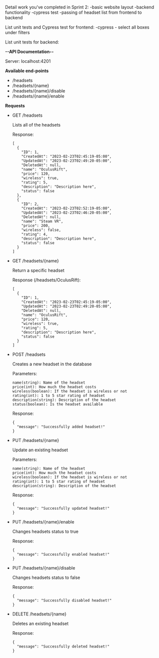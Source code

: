 Detail work you've completed in Sprint 2:
-basic website layout
-backend functionality
-cypress test
-passing of headset list from frontend to backend

List unit tests and Cypress test for frontend:
-cypress - select all boxes under filters

List unit tests for backend:


**--API Documentation--**

Server: localhost:4201

**Available end-points**

  - /headsets
  - /headsets/{name}
  - /headsets/{name}/disable
  - /headsets/{name}/enable


**Requests**

- GET /headsets

    Lists all of the headsets

    Response:
            
      [
        {
          "ID": 1,
          "CreatedAt": "2023-02-23T02:45:19-05:00",
          "UpdatedAt": "2023-02-23T02:49:20-05:00",
          "DeletedAt": null,
          "name": "OculusRift",
          "price": 120,
          "wireless": true,
          "rating": 5,
          "description": "Description here",
          "status": false
        },
        {
          "ID": 2,
          "CreatedAt": "2023-02-23T02:52:19-05:00",
          "UpdatedAt": "2023-02-23T02:46:20-05:00",
          "DeletedAt": null,
          "name": "Steam VR",
          "price": 200,
          "wireless": false,
          "rating": 4,
          "description": "Description here",
          "status": false
        }
      ]

- GET /headsets/{name}

    Return a specific headset
    
    Response (/headsets/OculusRift): 
    
      [
        {
          "ID": 1,
          "CreatedAt": "2023-02-23T02:45:19-05:00",
          "UpdatedAt": "2023-02-23T02:49:20-05:00",
          "DeletedAt": null,
          "name": "OculusRift",
          "price": 120,
          "wireless": true,
          "rating": 5,
          "description": "Description here",
          "status": false
        }
      ]

- POST /headsets

    Creates a new headset in the database
    
    Parameters:
      
      name(string): Name of the headset
      price(int): How much the headset costs
      wireless(boolean): If the headset is wireless or not
      rating(int): 1 to 5 star rating of headset
      description(string): Description of the headset
      status(boolean): Is the headset available
    
    Response:
    
      {
        "message": "Successfully added headset!"
      }

- PUT /headsets/{name}

    Update an existing headset
    
    Parameters:
      
      name(string): Name of the headset
      price(int): How much the headset costs
      wireless(boolean): If the headset is wireless or not
      rating(int): 1 to 5 star rating of headset
      description(string): Description of the headset

    Response:

      {
        "message": "Successfully updated headset!"
      }

- PUT /headsets/{name}/enable
    
    Changes headsets status to true
    
    Response:

      {
        "message": "Successfully enabled headset!"
      }

- PUT /headsets/{name}/disable
    
    Changes headsets status to false
    
    Response:

      {
        "message": "Successfully disabled headset!"
      }

- DELETE /headsets/{name}
  
    Deletes an existing headset
    
    Response:

      {
        "message": "Successfully deleted headset!"
      }


      
    
    

    
      
    
      
      
    
      
      
        
      
      
     










